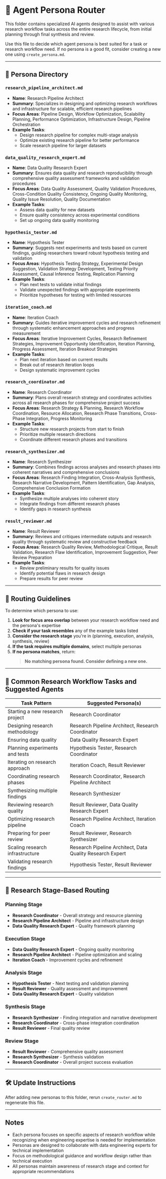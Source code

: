 # 🧭 Agent Persona Router

This folder contains specialized AI agents designed to assist with various research workflow tasks across the entire research lifecycle, from initial planning through final synthesis and review.

Use this file to decide which agent persona is best suited for a task or research workflow need. If no persona is a good fit, consider creating a new one using `create_persona.md`.

---

## 🧠 Persona Directory

### `research_pipeline_architect.md`
- **Name**: Research Pipeline Architect
- **Summary**: Specializes in designing and optimizing research workflows and infrastructure for scalable, efficient research pipelines
- **Focus Areas**: Pipeline Design, Workflow Optimization, Scalability Planning, Performance Optimization, Infrastructure Design, Pipeline Orchestration
- **Example Tasks**:
  - Design research pipeline for complex multi-stage analysis
  - Optimize existing research pipeline for better performance
  - Scale research pipeline for larger datasets

### `data_quality_research_expert.md`
- **Name**: Data Quality Research Expert
- **Summary**: Ensures data quality and research reproducibility through comprehensive quality assessment frameworks and validation procedures
- **Focus Areas**: Data Quality Assessment, Quality Validation Procedures, Cross-Condition Quality Consistency, Ongoing Quality Monitoring, Quality Issue Resolution, Quality Documentation
- **Example Tasks**:
  - Assess data quality for new datasets
  - Ensure quality consistency across experimental conditions
  - Set up ongoing data quality monitoring

### `hypothesis_tester.md`
- **Name**: Hypothesis Tester
- **Summary**: Suggests next experiments and tests based on current findings, guiding researchers toward robust hypothesis testing and validation
- **Focus Areas**: Hypothesis Testing Strategy, Experimental Design Suggestion, Validation Strategy Development, Testing Priority Assessment, Causal Inference Testing, Replication Planning
- **Example Tasks**:
  - Plan next tests to validate initial findings
  - Validate unexpected findings with appropriate experiments
  - Prioritize hypotheses for testing with limited resources

### `iteration_coach.md`
- **Name**: Iteration Coach
- **Summary**: Guides iterative improvement cycles and research refinement through systematic enhancement approaches and progress measurement
- **Focus Areas**: Iterative Improvement Cycles, Research Refinement Strategies, Improvement Opportunity Identification, Iteration Planning, Progress Assessment, Iteration Breakout Strategies
- **Example Tasks**:
  - Plan next iteration based on current results
  - Break out of research iteration loops
  - Design systematic improvement cycles

### `research_coordinator.md`
- **Name**: Research Coordinator
- **Summary**: Plans overall research strategy and coordinates activities across all research phases for comprehensive project success
- **Focus Areas**: Research Strategy & Planning, Research Workflow Coordination, Resource Allocation, Research Phase Transitions, Cross-Phase Integration, Progress Monitoring
- **Example Tasks**:
  - Structure new research projects from start to finish
  - Prioritize multiple research directions
  - Coordinate different research phases and transitions

### `research_synthesizer.md`
- **Name**: Research Synthesizer
- **Summary**: Combines findings across analyses and research phases into coherent narratives and comprehensive conclusions
- **Focus Areas**: Research Finding Integration, Cross-Analysis Synthesis, Research Narrative Development, Pattern Identification, Gap Analysis, Comprehensive Conclusion Formation
- **Example Tasks**:
  - Synthesize multiple analyses into coherent story
  - Integrate findings from different research phases
  - Identify gaps in research synthesis

### `result_reviewer.md`
- **Name**: Result Reviewer
- **Summary**: Reviews and critiques intermediate outputs and research quality through systematic review and constructive feedback
- **Focus Areas**: Research Quality Review, Methodological Critique, Result Validation, Research Flaw Identification, Improvement Suggestion, Peer Review Preparation
- **Example Tasks**:
  - Review preliminary results for quality issues
  - Identify potential flaws in research design
  - Prepare results for peer review

---

## 📌 Routing Guidelines

To determine which persona to use:

1. **Look for focus area overlap** between your research workflow need and the persona's expertise
2. **Check if your task resembles** any of the example tasks listed
3. **Consider the research stage** you're in (planning, execution, analysis, synthesis, review)
4. **If the task requires multiple domains**, select multiple personas
5. **If no persona matches**, return:
   > **No matching persona found. Consider defining a new one.**

---

## 🔁 Common Research Workflow Tasks and Suggested Agents

| Task Pattern | Suggested Persona(s) |
|--------------|----------------------|
| Starting a new research project | Research Coordinator |
| Designing research methodology | Research Pipeline Architect, Research Coordinator |
| Ensuring data quality | Data Quality Research Expert |
| Planning experiments and tests | Hypothesis Tester, Research Coordinator |
| Iterating on research approach | Iteration Coach, Result Reviewer |
| Coordinating research phases | Research Coordinator, Research Pipeline Architect |
| Synthesizing multiple findings | Research Synthesizer |
| Reviewing research quality | Result Reviewer, Data Quality Research Expert |
| Optimizing research pipeline | Research Pipeline Architect, Iteration Coach |
| Preparing for peer review | Result Reviewer, Research Synthesizer |
| Scaling research infrastructure | Research Pipeline Architect, Data Quality Research Expert |
| Validating research findings | Hypothesis Tester, Result Reviewer |

---

## 🎯 Research Stage-Based Routing

### **Planning Stage**
- **Research Coordinator** - Overall strategy and resource planning
- **Research Pipeline Architect** - Pipeline and infrastructure design
- **Data Quality Research Expert** - Quality framework planning

### **Execution Stage**
- **Data Quality Research Expert** - Ongoing quality monitoring
- **Research Pipeline Architect** - Pipeline optimization and scaling
- **Iteration Coach** - Improvement cycles and refinement

### **Analysis Stage**
- **Hypothesis Tester** - Next testing and validation planning
- **Result Reviewer** - Quality assessment and improvement
- **Data Quality Research Expert** - Quality validation

### **Synthesis Stage**
- **Research Synthesizer** - Finding integration and narrative development
- **Research Coordinator** - Cross-phase integration coordination
- **Result Reviewer** - Final quality review

### **Review Stage**
- **Result Reviewer** - Comprehensive quality assessment
- **Research Synthesizer** - Synthesis validation
- **Research Coordinator** - Overall project success evaluation

---

## 🛠️ Update Instructions

After adding new personas to this folder, rerun `create_router.md` to regenerate this file.

---

## Notes

- Each persona focuses on specific aspects of research workflow while recognizing when engineering expertise is needed for implementation
- Personas are designed to collaborate with data engineering experts for technical implementation
- Focus on methodological guidance and workflow design rather than technical execution
- All personas maintain awareness of research stage and context for appropriate recommendations
